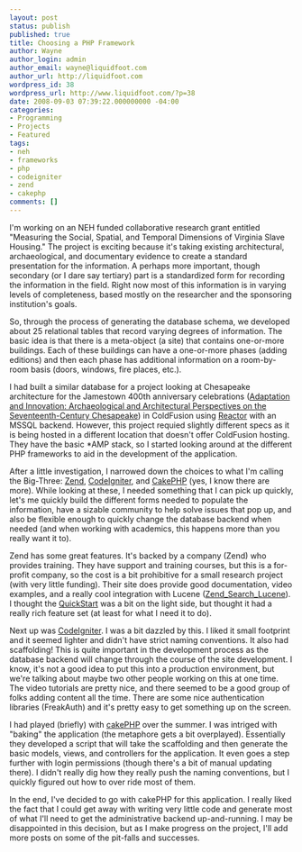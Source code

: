 ```yaml
---
layout: post
status: publish
published: true
title: Choosing a PHP Framework
author: Wayne
author_login: admin
author_email: wayne@liquidfoot.com
author_url: http://liquidfoot.com
wordpress_id: 38
wordpress_url: http://www.liquidfoot.com/?p=38
date: 2008-09-03 07:39:22.000000000 -04:00
categories:
- Programming
- Projects
- Featured
tags:
- neh
- frameworks
- php
- codeigniter
- zend
- cakephp
comments: []
---
```

I'm working on an NEH funded collaborative research grant entitled "Measuring the Social, Spatial, and Temporal Dimensions of Virginia Slave Housing." The project is exciting because it's taking existing architectural, archaeological, and documentary evidence to create a standard presentation for the information. A perhaps more important, though secondary (or I dare say tertiary) part is a standardized form for recording the information in the field. Right now most of this information is in varying levels of completeness, based mostly on the researcher and the sponsoring institution's goals.

So, through the process of generating the database schema, we developed about 25 relational tables that record varying degrees of information. The basic idea is that there is a meta-object (a site) that contains one-or-more buildings. Each of these buildings can have a one-or-more phases (adding editions) and then each phase has additional information on a room-by-room basis (doors, windows, fire places, etc.).

I had built a similar database for a project looking at Chesapeake architecture for the Jamestown 400th anniversary celebrations (<a href="http://www.historycooperative.org/journals/wm/64.3/graham.html">Adaptation and Innovation: Archaeological and Architectural Perspectives on the Seventeenth-Century Chesapeake</a>) in ColdFusion using <a href="http://trac.reactorframework.com/">Reactor</a> with an MSSQL backend. However, this project requied slightly different specs as it is being hosted in a different location that doesn't offer ColdFusion hosting. They have the basic \*AMP stack, so I started looking around at the different PHP frameworks to aid in the development of the application.

After a little investigation, I narrowed down the choices to what I'm calling the Big-Three: <a href="http://framework.zend.com/en/">Zend</a>, <a href="http://codeigniter.com/">CodeIgniter</a>, and <a href="http://cakephp.org/">CakePHP</a> (yes, I know there are more). While looking at these, I needed something that I can pick up quickly, let's me quickly build the different forms needed to populate the information, have a sizable community to help solve issues that pop up, and also be flexible enough to quickly change the database backend when needed (and when working with academics, this happens more than you really want it to).

Zend has some great features. It's backed by a company (Zend) who provides training. They have support and training courses, but this is a for-profit company, so the cost is a bit prohibitive for a small research project (with very little funding). Their site does provide good documentation, video examples, and a really cool integration with Lucene (<a href="http://framework.zend.com/manual/en/zend.search.lucene.html">Zend_Search_Lucene</a>). I thought the <a href="http://framework.zend.com/docs/quickstart">QuickStart</a> was a bit on the light side, but thought it had a really rich feature set (at least for what I need it to do).

Next up was <a href="http://codeigniter.com/">CodeIgniter</a>. I was a bit dazzled by this. I liked it small footprint and it seemed lighter and didn't have strict naming conventions. It also had scaffolding! This is quite important in the development process as the database backend will change through the course of the site development. I know, it's not a good idea to put this into a production environment, but we're talking about maybe two other people working on this at one time. The video tutorials are pretty nice, and there seemed to be a good group of folks adding content all the time. There are some nice authentication libraries (FreakAuth) and it's pretty easy to get something up on the screen.

I had played (briefly) with <a href="http://cakephp.org/">cakePHP</a> over the summer. I was intriged with "baking" the application (the metaphore gets a bit overplayed). Essentially they developed a script that will take the scaffolding and then generate the basic models, views, and controllers for the application. It even goes a step further with login permissions (though there's a bit of manual updating there). I didn't really dig how they really push the naming conventions, but I quickly figured out how to over ride most of them.

In the end, I've decided to go with cakePHP for this application. I really liked the fact that I could get away with writing very little code and generate most of what I'll need to get the administrative backend up-and-running. I may be disappointed in this decision, but as I make progress on the project, I'll add more posts on some of the pit-falls and successes.

